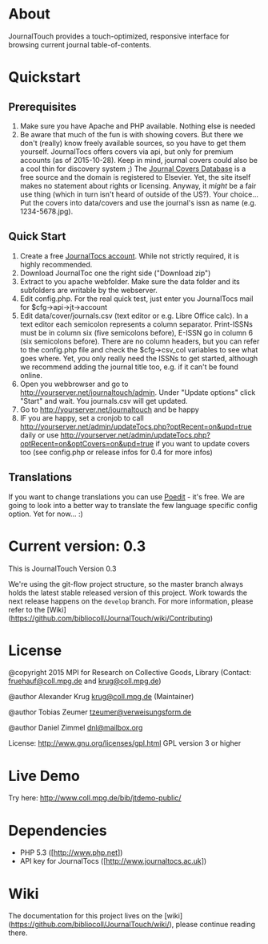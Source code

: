 # About
JournalTouch provides a touch-optimized, responsive interface for browsing current journal table-of-contents.

# Quickstart
## Prerequisites
1. Make sure you have Apache and PHP available. Nothing else is needed
2. Be aware that much of the fun is with showing covers. But there we don't (really) know freely available sources, so you have to get them yourself. JournalTocs offers covers via api, but only for premium accounts (as of 2015-10-28). Keep in mind, journal covers could also be a cool thin for discovery system ;)
The [Journal Covers Database](http://www.stmcovers.com/) is a free source and the domain is registered to Elsevier. Yet, the site itself makes no statement about rights or licensing. Anyway, it _might_ be a fair use thing (which in turn isn't heard of outside of the US?). Your choice... Put the covers into data/covers and use the journal's issn as name (e.g. 1234-5678.jpg).

## Quick Start
1. Create a free [JournalTocs account](http://www.journaltocs.ac.uk/index.php?action=register). While not strictly required, it is highly recommended.
2. Download JournalToc one the right side ("Download zip")
3. Extract to you apache webfolder. Make sure the data folder and its subfolders are writable by the webserver.
4. Edit config.php. For the real quick test, just enter you JournalTocs mail for $cfg->api->jt->account
5. Edit data/cover/journals.csv (text editor or e.g. Libre Office calc). In a text editor each semicolon represents a column separator. Print-ISSNs must be in column six (five semicolons before), E-ISSN go in column 6 (six semicolons before). There are no column headers, but you can refer to the config.php file and check the $cfg->csv_col variables to see what goes where. Yet, you only really need the ISSNs to get started, although we recommend adding the journal title too, e.g. if it can't be found online.
6. Open you webbrowser and go to http://yourserver.net/journaltouch/admin. Under "Update options" click "Start" and wait. You journals.csv will get updated.
7. Go to http://yourserver.net/journaltouch and be happy
8. IF you are happy, set a cronjob to call http://yourserver.net/admin/updateTocs.php?optRecent=on&upd=true daily or use http://yourserver.net/admin/updateTocs.php?optRecent=on&optCovers=on&upd=true if you want to update covers too (see config.php or release infos for 0.4 for more infos)


## Translations
If you want to change translations you can use [Poedit](https://poedit.net/) - it's free. We are going to look into a better way to translate the few language specific config option. Yet for now... :)

# Current version: 0.3
This is JournalTouch Version 0.3

We're using the git-flow project structure, so the master branch always holds the latest stable released version of this project.
Work towards the next release happens on the `develop` branch. For more information, please refer to the [Wiki] (https://github.com/bibliocoll/JournalTouch/wiki/Contributing)

# License
@copyright 2015 MPI for Research on Collective Goods, Library
(Contact: fruehauf@coll.mpg.de and krug@coll.mpg.de)

@author Alexander Krug <krug@coll.mpg.de> (Maintainer)

@author Tobias Zeumer <tzeumer@verweisungsform.de>

@author Daniel Zimmel <dnl@mailbox.org>

License: http://www.gnu.org/licenses/gpl.html GPL version 3 or higher

# Live Demo
Try here: http://www.coll.mpg.de/bib/jtdemo-public/

# Dependencies
- PHP 5.3 ([http://www.php.net])
- API key for JournalTocs ([http://www.journaltocs.ac.uk])

# Wiki
The documentation for this project lives on the [wiki] (https://github.com/bibliocoll/JournalTouch/wiki/), please continue reading there.
